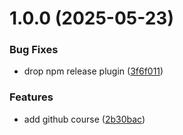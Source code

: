 # 1.0.0 (2025-05-23)


### Bug Fixes

* drop npm release plugin ([3f6f011](https://github.com/michaeldallen/udemy/commit/3f6f0119ed22fb150ffcf4de7a797cd22f892db9))


### Features

* add github course ([2b30bac](https://github.com/michaeldallen/udemy/commit/2b30bacbd792aafc40cee7197b3d4e6c8fe1dc59))
